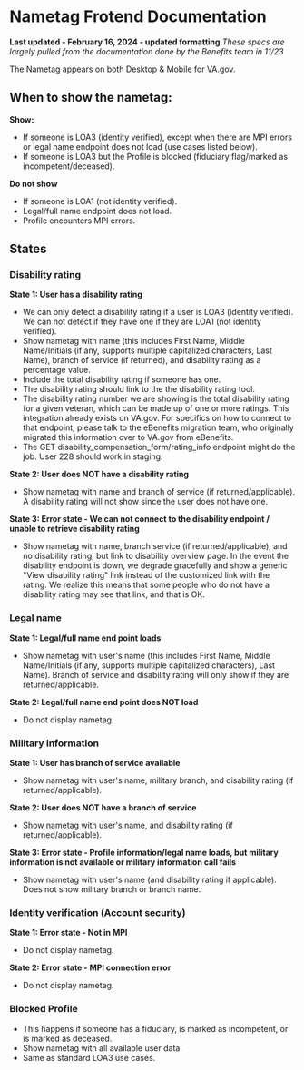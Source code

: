# Nametag Frotend Documentation
**Last updated - February 16, 2024 - updated formatting**
_These specs are largely pulled from the documentation done by the Benefits team in 11/23_

The Nametag appears on both Desktop & Mobile for VA.gov.

## When to show the nametag:

**Show:**
- If someone is LOA3 (identity verified), except when there are MPI errors or legal name endpoint does not load (use cases listed below).
- If someone is LOA3 but the Profile is blocked (fiduciary flag/marked as incompetent/deceased).

**Do not show**
- If someone is LOA1 (not identity verified).
- Legal/full name endpoint does not load.
- Profile encounters MPI errors.

## States

### Disability rating

**State 1: User has a disability rating**
- We can only detect a disability rating if a user is LOA3 (identity verified). We can not detect if they have one if they are LOA1 (not identity verified).
- Show nametag with name (this includes First Name, Middle Name/Initials (if any, supports multiple capitalized characters, Last Name), branch of service (if returned), and disability rating as a percentage value.
- Include the total disability rating if someone has one.
- The disability rating should link to the the disability rating tool.
- The disability rating number we are showing is the total disability rating for a given veteran, which can be made up of one or more ratings. This integration already exists on VA.gov. For specifics on how to connect to that endpoint, please talk to the eBenefits migration team, who originally migrated this information over to VA.gov from eBenefits.
- The GET disability_compensation_form/rating_info endpoint might do the job. User 228 should work in staging.

**State 2: User does NOT have a disability rating**
- Show nametag with name and branch of service (if returned/applicable). A disability rating will not show since the user does not have one.

**State 3: Error state - We can not connect to the disability endpoint / unable to retrieve disability rating**
- Show nametag with name, branch service (if returned/applicable), and no disability rating, but link to disability overview page. In the event the disability endpoint is down, we degrade gracefully and show a generic "View disability rating" link instead of the customized link with the rating. We realize this means that some people who do not have a disability rating may see that link, and that is OK.

### Legal name

**State 1: Legal/full name end point loads**
- Show nametag with user's name (this includes First Name, Middle Name/Initials (if any, supports multiple capitalized characters), Last Name). Branch of service and disability rating will only show if they are returned/applicable.

**State 2: Legal/full name end point does NOT load**
- Do not display nametag.

### Military information

**State 1: User has branch of service available**
- Show nametag with user's name, military branch, and disability rating (if returned/applicable).

**State 2: User does NOT have a branch of service**
- Show nametag with user's name, and disability rating (if returned/applicable).

**State 3: Error state - Profile information/legal name loads, but military information is not available or military information call fails**
- Show nametag with user's name (and disability rating if applicable). Does not show military branch or branch name.

### Identity verification (Account security)
**State 1: Error state - Not in MPI**
- Do not display nametag.
  
**State 2: Error state - MPI connection error**
-  Do not display nametag.

### Blocked Profile
- This happens if someone has a fiduciary, is marked as incompetent, or is marked as deceased.
- Show nametag with all available user data.
- Same as standard LOA3 use cases.
